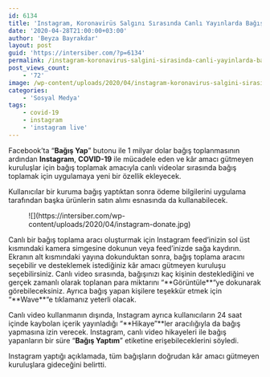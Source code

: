 ```yaml
---
id: 6134
title: 'Instagram, Koronavirüs Salgını Sırasında Canlı Yayınlarda Bağış Toplamak İçin Uygulamaya Yeni Bir Özellik Ekliyor'
date: '2020-04-28T21:00:00+03:00'
author: 'Beyza Bayrakdar'
layout: post
guid: 'https://intersiber.com/?p=6134'
permalink: /instagram-koronavirus-salgini-sirasinda-canli-yayinlarda-bagis-toplamak-icin-uygulamaya-yeni-bir-ozellik-ekliyor/
post_views_count:
    - '72'
image: /wp-content/uploads/2020/04/instagram-koronavirus-salgini-sirasinda-canli-yayinlarda-bagis-toplamak-icin-uygulamaya-yeni-bir-ozellik-ekliyor.jpg
categories:
    - 'Sosyal Medya'
tags:
    - covid-19
    - instagram
    - 'instagram live'
---
```


Facebook’ta “**Bağış Yap**” butonu ile 1 milyar dolar bağış toplanmasının ardından **Instagram**, **COVID-19** ile mücadele eden ve kâr amacı gütmeyen kuruluşlar için bağış toplamak amacıyla canlı videolar sırasında bağış toplamak için uygulamaya yeni bir özellik ekleyecek.

Kullanıcılar bir kuruma bağış yaptıktan sonra ödeme bilgilerini uygulama tarafından başka ürünlerin satın alımı esnasında da kullanabilecek.

<figure class="wp-block-image size-large">![](https://intersiber.com/wp-content/uploads/2020/04/instagram-donate.jpg)</figure>Canlı bir bağış toplama aracı oluşturmak için Instagram feed’inizin sol üst kısmındaki kamera simgesine dokunun veya feed’inizde sağa kaydırın. Ekranın alt kısmındaki yayına dokunduktan sonra, bağış toplama aracını seçebilir ve desteklemek istediğiniz kâr amacı gütmeyen kuruluşu seçebilirsiniz. Canlı video sırasında, bağışınızı kaç kişinin desteklediğini ve gerçek zamanlı olarak toplanan para miktarını “**Görüntüle**“ye dokunarak görebileceksiniz. Ayrıca bağış yapan kişilere teşekkür etmek için “**Wave**“e tıklamanız yeterli olacak.

Canlı video kullanmanın dışında, Instagram ayrıca kullanıcıların 24 saat içinde kaybolan içerik yayınladığı “**Hikaye”**ler aracılığıyla da bağış yapmasına izin verecek. Instagram, canlı video hikayeleri ile bağış yapanların bir süre “**Bağış Yaptım**” etiketine erişebileceklerini söyledi.

Instagram yaptığı açıklamada, tüm bağışların doğrudan kâr amacı gütmeyen kuruluşlara gideceğini belirtti.